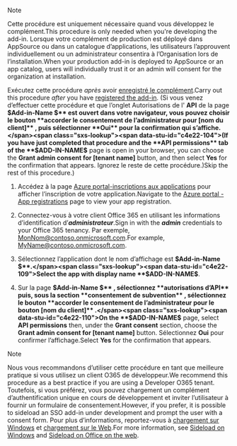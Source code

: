 
> [!NOTE]
> <span data-ttu-id="c4e22-101">Cette procédure est uniquement nécessaire quand vous développez le complément.</span><span class="sxs-lookup"><span data-stu-id="c4e22-101">This procedure is only needed when you're developing the add-in.</span></span> <span data-ttu-id="c4e22-102">Lorsque votre complément de production est déployé dans AppSource ou dans un catalogue d’applications, les utilisateurs l’approuvent individuellement ou un administrateur consentira à l’Organisation lors de l’installation.</span><span class="sxs-lookup"><span data-stu-id="c4e22-102">When your production add-in is deployed to AppSource or an app catalog, users will individually trust it or an admin will consent for the organization at installation.</span></span>

<span data-ttu-id="c4e22-103">Exécutez cette procédure *après* avoir [enregistré le complément](../develop/register-sso-add-in-aad-v2.md).</span><span class="sxs-lookup"><span data-stu-id="c4e22-103">Carry out this procedure *after* you have [registered the add-in](../develop/register-sso-add-in-aad-v2.md).</span></span> <span data-ttu-id="c4e22-104">(Si vous venez d’effectuer cette procédure et que l’onglet Autorisations de l' **API** de la page **$Add-in-Name $** est ouvert dans votre navigateur, vous pouvez choisir le bouton **accorder le consentement de l’administrateur pour [nom du client]** , puis sélectionner **Oui** pour la confirmation qui s’affiche.</span><span class="sxs-lookup"><span data-stu-id="c4e22-104">(If you have just completed that procedure and the **API permissions** tab of the **$ADD-IN-NAME$** page is open in your browser, you can choose the **Grant admin consent for [tenant name]** button, and then select **Yes** for the confirmation that appears.</span></span> <span data-ttu-id="c4e22-105">Ignorez le reste de cette procédure.)</span><span class="sxs-lookup"><span data-stu-id="c4e22-105">Skip the rest of this procedure.)</span></span>

1. <span data-ttu-id="c4e22-106">Accédez à la page [Azure portal-inscriptions aux applications](https://go.microsoft.com/fwlink/?linkid=2083908) pour afficher l’inscription de votre application.</span><span class="sxs-lookup"><span data-stu-id="c4e22-106">Navigate to the [Azure portal - App registrations](https://go.microsoft.com/fwlink/?linkid=2083908) page to view your app registration.</span></span>

1. <span data-ttu-id="c4e22-107">Connectez-vous à votre client Office 365 en utilisant les informations d’identification d’***administrateur***.</span><span class="sxs-lookup"><span data-stu-id="c4e22-107">Sign in with the ***admin*** credentials to your Office 365 tenancy.</span></span> <span data-ttu-id="c4e22-108">Par exemple, MonNom@contoso.onmicrosoft.com.</span><span class="sxs-lookup"><span data-stu-id="c4e22-108">For example, MyName@contoso.onmicrosoft.com.</span></span>

1. <span data-ttu-id="c4e22-109">Sélectionnez l’application dont le nom d’affichage est **$Add-in-Name $**.</span><span class="sxs-lookup"><span data-stu-id="c4e22-109">Select the app with display name **$ADD-IN-NAME$**.</span></span>

1. <span data-ttu-id="c4e22-110">Sur la page **$Add-in-Name $** , sélectionnez **autorisations d’API** puis, sous la section **consentement de subvention** , sélectionnez le bouton **accorder le consentement de l’administrateur pour le bouton [nom du client]** .</span><span class="sxs-lookup"><span data-stu-id="c4e22-110">On the **$ADD-IN-NAME$** page, select **API permissions** then, under the **Grant consent** section, choose the **Grant admin consent for [tenant name]** button.</span></span> <span data-ttu-id="c4e22-111">Sélectionnez **Oui** pour confirmer l’affichage.</span><span class="sxs-lookup"><span data-stu-id="c4e22-111">Select **Yes** for the confirmation that appears.</span></span>

> [!NOTE]
> <span data-ttu-id="c4e22-112">Nous vous recommandons d’utiliser cette procédure en tant que meilleure pratique si vous utilisez un client O365 de développeur.</span><span class="sxs-lookup"><span data-stu-id="c4e22-112">We recommend this procedure as a best practice if you are using a Developer O365 tenant.</span></span> <span data-ttu-id="c4e22-113">Toutefois, si vous préférez, vous pouvez chargement un complément d’authentification unique en cours de développement et inviter l’utilisateur à fournir un formulaire de consentement.</span><span class="sxs-lookup"><span data-stu-id="c4e22-113">However, if you prefer, it is possible to sideload an SSO add-in under development and prompt the user with a consent form.</span></span> <span data-ttu-id="c4e22-114">Pour plus d’informations, reportez-vous à [chargement sur Windows](../testing/create-a-network-shared-folder-catalog-for-task-pane-and-content-add-ins.md) et [chargement sur le Web](../testing/sideload-office-add-ins-for-testing.md).</span><span class="sxs-lookup"><span data-stu-id="c4e22-114">For more information, see [Sideload on Windows](../testing/create-a-network-shared-folder-catalog-for-task-pane-and-content-add-ins.md) and [Sideload on Office on the web](../testing/sideload-office-add-ins-for-testing.md).</span></span>
